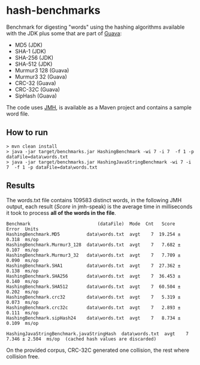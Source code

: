 # hash-benchmarks

Benchmark for digesting "words" using the hashing algorithms available with the JDK plus some that are part of [Guava](https://code.google.com/p/guava-libraries/wiki/HashingExplained):

* MD5 (JDK)
* SHA-1 (JDK)
* SHA-256 (JDK)
* SHA-512 (JDK)
* Murmur3 128 (Guava)
* Murmur3 32 (Guava) 
* CRC-32 (Guava)
* CRC-32C (Guava)
* SipHash (Guava)

The code uses [JMH](http://http://openjdk.java.net/projects/code-tools/jmh/), is available as a Maven project and contains a sample word file.  

## How to run
```
> mvn clean install
> java -jar target/benchmarks.jar HashingBenchmark -wi 7 -i 7  -f 1 -p dataFile=data\words.txt
> java -jar target/benchmarks.jar HashingJavaStringBenchmark -wi 7 -i 7  -f 1 -p dataFile=data\words.txt
```
## Results
The words.txt file contains 109583 distinct words, in the following JMH output, each result (*Score* in jmh-speak) is the average time in milliseconds it took to process **all of the words in the file**. 

```
Benchmark                         (dataFile)  Mode  Cnt   Score   Error  Units
HashingBenchmark.MD5          data\words.txt  avgt    7  19.254 ± 0.318  ms/op
HashingBenchmark.Murmur3_128  data\words.txt  avgt    7   7.682 ± 0.107  ms/op
HashingBenchmark.Murmur3_32   data\words.txt  avgt    7   7.709 ± 0.090  ms/op
HashingBenchmark.SHA1         data\words.txt  avgt    7  27.362 ± 0.138  ms/op
HashingBenchmark.SHA256       data\words.txt  avgt    7  36.453 ± 0.140  ms/op
HashingBenchmark.SHA512       data\words.txt  avgt    7  60.504 ± 0.202  ms/op
HashingBenchmark.crc32        data\words.txt  avgt    7   5.319 ± 0.073  ms/op
HashingBenchmark.crc32c       data\words.txt  avgt    7   2.893 ± 0.111  ms/op
HashingBenchmark.sipHash24    data\words.txt  avgt    7   8.734 ± 0.109  ms/op

HashingJavaStringBenchmark.javaStringHash  data\words.txt  avgt    7  7.346 ± 2.504  ms/op  (cached hash values are discarded)
```

On the provided corpus, CRC-32C generated one collision, the rest where collision free.